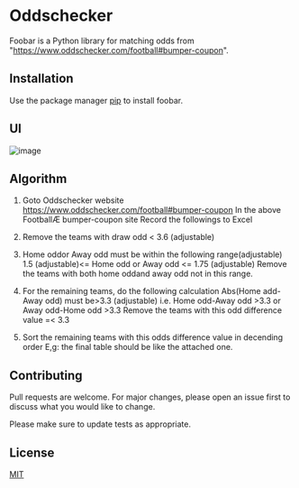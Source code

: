 # Oddschecker

Foobar is a Python library for matching odds from "https://www.oddschecker.com/football#bumper-coupon".

## Installation

Use the package manager [pip](https://pip.pypa.io/en/stable/) to install foobar.

## UI

![image](https://user-images.githubusercontent.com/40516126/97140253-f02daf80-173a-11eb-93ab-798dac04031f.png)


## Algorithm

1. Goto Oddschecker website https://www.oddschecker.com/football#bumper-coupon In the above FootballÆ bumper-coupon site Record the followings to Excel

2. Remove the teams with draw odd < 3.6 (adjustable) 

3. Home oddor Away odd must be within the following range(adjustable) 1.5 (adjustable)<= Home odd or Away odd <= 1.75 (adjustable)    Remove the teams with both home oddand away odd not in this range. 

4. For the remaining teams, do the following calculation Abs(Home add-Away odd) must be>3.3 (adjustable) i.e. Home odd-Away odd >3.3 or Away odd-Home odd >3.3   Remove the teams with this odd difference value =< 3.3 

5. Sort the remaining teams with this odds difference value in decending order E,g: the final table should be like the attached one.

## Contributing
Pull requests are welcome. For major changes, please open an issue first to discuss what you would like to change.

Please make sure to update tests as appropriate.

## License
[MIT](https://choosealicense.com/licenses/mit/)

